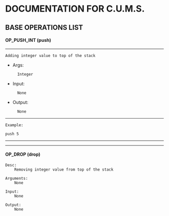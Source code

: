 # DOCUMENTATION FOR C.U.M.S.


## BASE OPERATIONS LIST

#### OP_PUSH_INT (push)
---

	Adding integer value to top of the stack
- Args:
	
		Integer
		
- Input: 
	
		None
		
- Output: 
	
		None
		
---
	Example:
	
	push 5
---

---

#### OP_DROP (drop) 
	
	Desc:
		Removing integer value from top of the stack
		
	Arguments:
		None
		
	Input:
		None
		
	Output:
		None

	  
